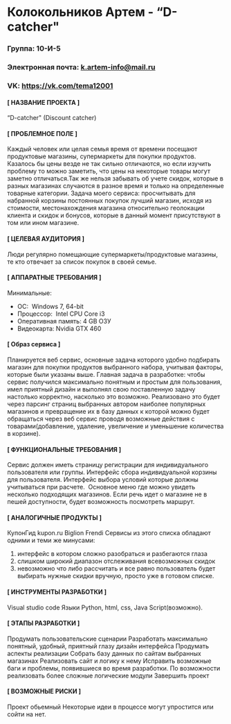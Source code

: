 # Колокольников Артем - “D-catcher"
### Группа: 10-И-5
### Электронная почта: k.artem-info@mail.ru
### VK: https://vk.com/tema12001
#### [ НАЗВАНИЕ ПРОЕКТА ]
“D-catcher" (Discount catcher)
#### [ ПРОБЛЕМНОЕ ПОЛЕ ]
Каждый человек или целая семья время от времени посещают продуктовые магазины,  супермаркеты для покупки продуктов. Казалось бы цены везде не так сильно отличаются, но если изучить проблему то можно заметить, что цены на некоторые товары могут заметно отличаться.Так же нельзя забывать об учете скидок, которые в разных магазинах случаются в разное время и только на определенные товарные категории. Задача моего сервиса: просчитывать для набранной корзины постоянных покупок лучший магазин, исходя из стоимости, местонахождения магазина относительно геолокации клиента и скидок и бонусов, которые в данный момент присутствуют в том или ином магазине.
#### [ ЦЕЛЕВАЯ АУДИТОРИЯ ]
Люди регулярно помещающие супермаркеты/продуктовые магазины, те кто отвечает за список покупок в своей семье. 
#### [ АППАРАТНЫЕ ТРЕБОВАНИЯ ]
Минимальные:
* ОС:  Windows 7, 64-bit
* Процессор:  Intel CPU Core i3
* Оперативная память: 4 GB ОЗУ
* Видеокарта: Nvidia GTX 460
#### [ Образ сервиса ]
Планируется веб сервис, основные задача которого удобно подбирать магазин для покупки продуктов выбранного набора, учитывая факторы, которые были указаны выше. Главная задача в разработке: чтобы сервис получился максимально понятным и простым для пользования, имел приятный дизайн и выполнял свою поставленную задачу настолько корректно, насколько это возможно. Реализовано это будет через парсинг страниц выбранных автором наиболее популярных магазинов и превращение их в базу данных к которой можно будет обращаться через веб сервис проводя возможные действия с товарами(добавление, удаление, увеличение и уменьшение количества в корзине).
#### [ ФУНКЦИОНАЛЬНЫЕ ТРЕБОВАНИЯ ]
Сервис должен иметь страницу регистрации для индивидуального пользователя или группы.
Интерфейс сбора индивидуальной корзины для пользователя.
Интерфейс выбора условий которые должны учитываться при расчете.  Основное меню где можно увидеть несколько подходящих магазинов.
Если речь идет о магазине не в пешей доступности, будет возможность посмотреть маршрут.
#### [ АНАЛОГИЧНЫЕ ПРОДУКТЫ ]
КупонГид 
kupon.ru
Biglion
Frendi
Сервисы из этого списка обладают одними и теми же минусами: 
1) интерфейс в котором сложно разобраться и разбегаются глаза
2) слишком широкий диапазон отслеживания всевозможных скидок 
3) невозможно что либо рассчитать и все равно пользователь будет выбирать нужные скидки вручную, просто уже в готовом списке.
#### [ ИНСТРУМЕНТЫ РАЗРАБОТКИ ]
Visual studio code 
Языки Python, html, css, Java Script(возможно).
#### [ ЭТАПЫ РАЗРАБОТКИ ]
Продумать пользовательские сценарии 
Разработать максимально понятный, удобный, приятный глазу дизайн интерфейса
Продумать аспекты реализации
Собрать базу данных по сайтам выбранных магазинах
Реализовать сайт и логику к нему
Исправить возможные баги и проблемы, появившиеся во время разработки.
По возможности реализовать более сложные логические модули 
Завершить проект 
#### [ ВОЗМОЖНЫЕ РИСКИ ]
Проект обьемный 
Некоторые идеи в процессе могут упростится или сойти на нет.
